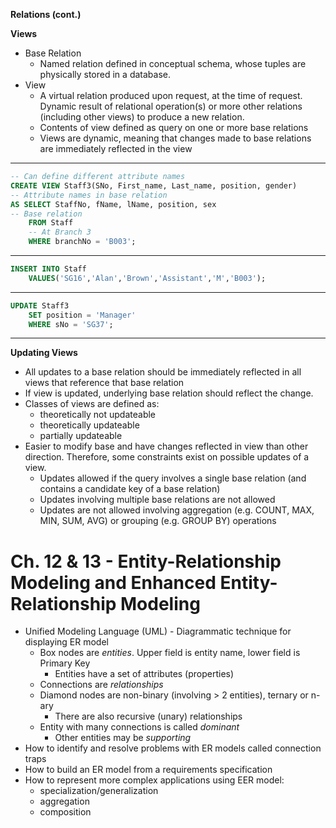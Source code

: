 **Relations (cont.)**

**Views**
- Base Relation
	- Named relation defined in conceptual schema, whose tuples are physically stored in a database. 
- View
	- A virtual relation produced upon request, at the time of request. Dynamic result of relational operation(s) or more other relations (including other views) to produce a new relation.
	- Contents of view defined as query on one or more base relations
	- Views are dynamic, meaning that changes made to base relations are immediately reflected in the view
---
```SQL
-- Can define different attribute names
CREATE VIEW Staff3(SNo, First_name, Last_name, position, gender)
-- Attribute names in base relation
AS SELECT StaffNo, fName, lName, position, sex
-- Base relation
	FROM Staff
	-- At Branch 3
	WHERE branchNo = 'B003';
```
---
```SQL
INSERT INTO Staff
	VALUES('SG16','Alan','Brown','Assistant','M','B003');
```
---
```SQL
UPDATE Staff3
	SET position = 'Manager'
	WHERE sNo = 'SG37';
```
---

**Updating Views**
- All updates to a base relation should be immediately reflected in all views that reference that base relation
- If view is updated, underlying base relation should reflect the change.
- Classes of views are defined as:
	- theoretically not updateable
	- theoretically updateable
	- partially updateable
- Easier to modify base and have changes reflected in view than other direction. Therefore, some constraints exist on possible updates of a view.
	- Updates allowed if the query involves a single base relation (and contains a candidate key of a base relation)
	- Updates involving multiple base relations are not allowed
	- Updates are not allowed involving aggregation (e.g. COUNT, MAX, MIN, SUM, AVG) or grouping (e.g. GROUP BY) operations

# Ch. 12 & 13 - Entity-Relationship Modeling and Enhanced Entity-Relationship Modeling

- Unified Modeling Language (UML) - Diagrammatic technique for displaying ER model
	- Box nodes are *entities*. Upper field is entity name, lower field is Primary Key
		- Entities have a set of attributes (properties)
	- Connections are *relationships*
	- Diamond nodes are non-binary (involving > 2 entities), ternary or n-ary 
		- There are also recursive (unary) relationships
	- Entity with many connections is called *dominant*
		- Other entities may be *supporting*
- How to identify and resolve problems with ER models called connection traps
- How to build an ER model from a requirements specification
- How to represent more complex applications using EER model:
	- specialization/generalization
	- aggregation
	- composition
